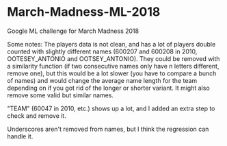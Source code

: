 # March-Madness-ML-2018
Google ML challenge for March Madness 2018

Some notes:
The players data is not clean, and has a lot of players double counted with slightly different names (600207 and 600208
in 2010, OOTESEY_ANTONIO and OOTSEY_ANTONIO). They could be removed with a similarity function (if two consecutive names
only have n letters different, remove one), but this would be a lot slower (you have to compare a bunch of names) and
would change the average name length for the team depending on if you got rid of the longer or shorter variant. It might
also remove some valid but similar names.

"TEAM" (60047 in 2010, etc.) shows up a lot, and I added an extra step to check and remove it.

Underscores aren't removed from names, but I think the regression can handle it.
